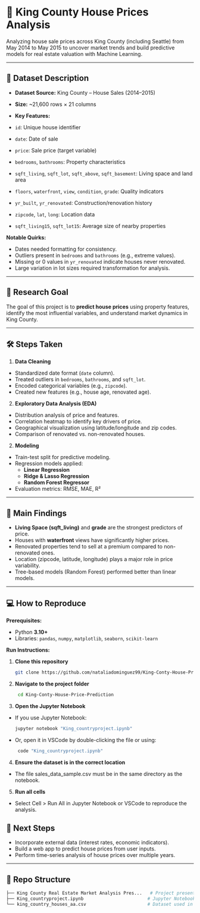 # 🏡 King County House Prices Analysis 

Analyzing house sale prices across King County (including Seattle) from May 2014 to May 2015 to uncover market trends and build predictive models for real estate valuation with Machine Learning.  

---

## 📂 Dataset Description

- **Dataset Source:** King County – House Sales (2014–2015)  
- **Size:** ~21,600 rows × 21 columns

- **Key Features:**  
- `id`: Unique house identifier  
- `date`: Date of sale  
- `price`: Sale price (target variable)  
- `bedrooms`, `bathrooms`: Property characteristics  
- `sqft_living`, `sqft_lot`, `sqft_above`, `sqft_basement`: Living space and land area  
- `floors`, `waterfront`, `view`, `condition`, `grade`: Quality indicators  
- `yr_built`, `yr_renovated`: Construction/renovation history  
- `zipcode`, `lat`, `long`: Location data  
- `sqft_living15`, `sqft_lot15`: Average size of nearby properties
  
**Notable Quirks:**
- Dates needed formatting for consistency.  
- Outliers present in `bedrooms` and `bathrooms` (e.g., extreme values).  
- Missing or 0 values in `yr_renovated` indicate houses never renovated.  
- Large variation in lot sizes required transformation for analysis.  

---

## 🎯 Research Goal

The goal of this project is to **predict house prices** using property features, identify the most influential variables, and understand market dynamics in King County.  


---

## 🛠 Steps Taken

1. **Data Cleaning**
  - Standardized date format (`date` column).  
  - Treated outliers in `bedrooms`, `bathrooms`, and `sqft_lot`.  
  - Encoded categorical variables (e.g., `zipcode`).  
  - Created new features (e.g., house age, renovated age).  

2. **Exploratory Data Analysis (EDA)**
  - Distribution analysis of price and features.  
  - Correlation heatmap to identify key drivers of price.  
  - Geographical visualization using latitude/longitude and zip codes.  
  - Comparison of renovated vs. non-renovated houses.
    
2. **Modeling**
  - Train-test split for predictive modeling.  
  - Regression models applied:  
    - **Linear Regression**  
    - **Ridge & Lasso Regression**  
    - **Random Forest Regressor**  
  - Evaluation metrics: RMSE, MAE, R²

---

## 📌 Main Findings
- **Living Space (sqft_living)** and **grade** are the strongest predictors of price.  
- Houses with **waterfront** views have significantly higher prices.  
- Renovated properties tend to sell at a premium compared to non-renovated ones.  
- Location (zipcode, latitude, longitude) plays a major role in price variability.  
- Tree-based models (Random Forest) performed better than linear models. 

---

## 💻 How to Reproduce

**Prerequisites:**
- Python **3.10+**
- Libraries: `pandas`, `numpy`, `matplotlib`, `seaborn`, `scikit-learn`

**Run Instructions:**
1. **Clone this repository**
   ```bash
   git clone https://github.com/nataliadominguez99/King-Conty-House-Price-Prediction.git

2. **Navigate to the project folder**
   ```bash
    cd King-Conty-House-Price-Prediction

3. **Open the Jupyter Notebook**
- If you use Jupyter Notebook:
   ```bash
   jupyter notebook "King_countryproject.ipynb"
- Or, open it in VSCode by double-clicking the file or using:
   ```bash
    code "King_countryproject.ipynb"
  
4. **Ensure the dataset is in the correct location**
- The file sales_data_sample.csv must be in the same directory as the notebook.

5. **Run all cells**
- Select Cell > Run All in Jupyter Notebook or VSCode to reproduce the analysis.

## 🚀 Next Steps

- Incorporate external data (interest rates, economic indicators).
- Build a web app to predict house prices from user inputs.
- Perform time-series analysis of house prices over multiple years.  

---

## 📁 Repo Structure
```bash
├── King County Real Estate Market Analysis Pres...   # Project presentation (PDF/PowerPoint)  
├── King_countryproject.ipynb                        # Jupyter Notebook with analysis and modeling    
└── king_country_houses_aa.csv                       # Dataset used in the analysis     

